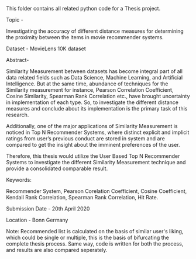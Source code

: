 This folder contains all related python code for a Thesis project.

Topic - 

Investigating the accuracy of different distance measures for determining the proximity between the items in movie recommender systems.

Dataset - MovieLens 10K dataset

Abstract-

Similarity Measurement between datasets has become integral part of all data related fields such as Data Science, Machine Learning, and Artificial Intelligence. But at the same time, abundance of techniques for the Similarity measurement for instance, Pearson Correlation Coefficient, Cosine Similarity, Spearman Rank Correlation etc., have brought uncertainty in implementation of each type. So, to investigate the different distance measures and conclude about its implementation is the primary task of this research.

Additionally, one of the major applications of Similarity Measurement is noticed in Top N Recommender Systems, where distinct explicit and implicit ratings from user’s previous conduct are stored in system and are compared to get the insight about the imminent preferences of the user. 

Therefore, this thesis would utilize the User Based Top N Recommender Systems to investigate the different Similarity Measurement technique and provide a consolidated comparable result. 

Keywords:

Recommender System, Pearson Corelation Coefficient, Cosine Coefficient, Kendall Rank Correlation, Spearman Rank Correlation, Hit Rate.    

Submission Date - 20th April 2020

Location - Bonn Germany

Note: Recommended list is calculated on the basis of similar user's liking, which could be single or multiple, this is the basis of bifurcating the complete thesis process. Same way, code is written for both the process, and results are also compared seperately.
